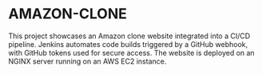 # AMAZON-CLONE
This project showcases an Amazon clone website integrated into a CI/CD pipeline. Jenkins automates code builds triggered by a GitHub webhook, with GitHub tokens used for secure access. The website is deployed on an NGINX server running on an AWS EC2 instance.
